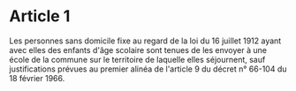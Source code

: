 # Article 1

Les personnes sans domicile fixe au regard de la loi du 16 juillet 1912 ayant avec elles des enfants d'âge scolaire sont tenues de les envoyer à une école de la commune sur le territoire de laquelle elles séjournent, sauf justifications prévues au premier alinéa de l'article 9 du décret n° 66-104 du 18 février 1966.
